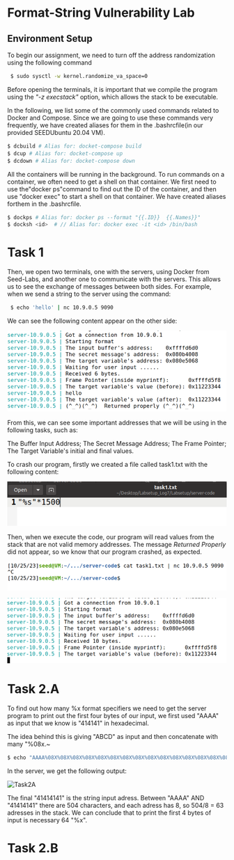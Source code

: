 # Format-String Vulnerability Lab

## Environment Setup

To begin our assignment, we need to turn off the address randomization using the following command

```bash
 $ sudo sysctl -w kernel.randomize_va_space=0
 ```

Before opening the terminals, it is important that we compile the program using the *"-z execstack"* option, which allows the stack to be executable.

In the following, we list some of the commonly used commands related to Docker and Compose. Since we are going to use these commands very frequently, we have created aliases for them in the .bashrcfile(in our provided SEEDUbuntu 20.04 VM).

```bash
$ dcbuild # Alias for: docket-compose build
$ dcup # Alias for: docket-compose up
$ dcdown # Alias for: docket-compose down
```

All the containers will be running in the background.  To run commands on a container, we often need to get a shell on that container.  We first need to use the"docker ps"command to find out the ID of the container, and then use "docker exec" to start a shell on that container. We have created aliases forthem in the .bashrcfile.

```bash
$ dockps # Alias for: docker ps --format "{{.ID}}  {{.Names}}"
$ docksh <id>  # // Alias for: docker exec -it <id> /bin/bash
```


# Task 1

Then, we open two terminals, one with the servers, using Docker from Seed-Labs, and another one to communicate with the servers. This allows us to see the exchange of messages between both sides. For example, when we send a string to the server using the command:

```bash
 $ echo 'hello' | nc 10.9.0.5 9090
 ```

We can see the following content appear on the other side:

![Message_setup](../docs/week7/task1_3.png)

From this, we can see some important addresses that we will be using in the following tasks, such as:

The Buffer Input Address;
The Secret Message Address;
The Frame Pointer;
The Target Variable's initial and final values.


To crash our program, firstly we created a file called task1.txt with the following content:

![CrashProg_Code](../docs/week7/task1_code.png)

Then, when we execute the code, our program will read values from the stack that are not valid memory addresses. The message *Returned Properly* did not appear, so we know that our program crashed, as expected.

![Crash_1](../docs/week7/task1.png)

![Crash_2](../docs/week7/task1_2.png)

# Task 2.A

To find out how many %x format specifiers we need to get the server program to print out the first four bytes of our input, we first used "AAAA" as input that we know is "414141" in hexadecimal.

The idea behind this is giving "ABCD" as input and then concatenate with many "%08x.~

```bash
$ echo "AAAA%08X%08X%08X%08X%08X%08X%08X%08X%08X%08X%08X%08X%08X%08X%08X%08X%08X%08X%08X%08X%08X%08X%08X%08X%08X%08X%08X%08X%08X%08X%08X%08X%08X%08X%08X%08X%08X%08X%08X%08X%08X%08X%08X%08X%08X%08X%08X%08X%08X%08X%08X%08X%08X%08X%08X%08X%08X%08X%08X%08X%08X%08X%08X%08X" | nc 10.9.0.5 9090
```

In the server, we get the following output:


![Task2A](../docs/week7/taska_a.png)

The final "41414141" is the string input adress. Between "AAAA" AND "41414141" there are 504 characters, and each adress has 8, so 504/8 = 63 adresses in the stack. We can conclude that to print the first 4 bytes of input is necessary 64 "%x".

# Task 2.B